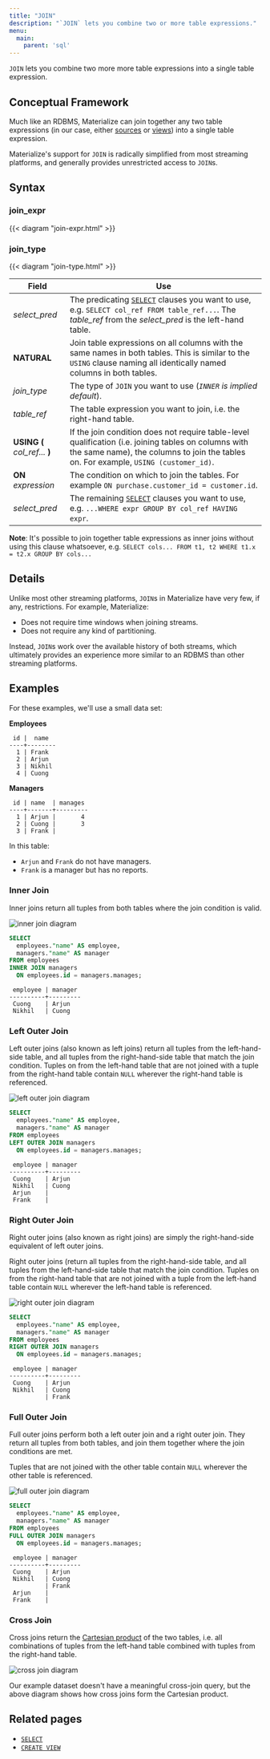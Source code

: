 ```yaml
---
title: "JOIN"
description: "`JOIN` lets you combine two or more table expressions."
menu:
  main:
    parent: 'sql'
---
```


`JOIN` lets you combine two more more table expressions into a single table
expression.

## Conceptual Framework

Much like an RDBMS, Materialize can join together any two table expressions (in
our case, either [sources](../create-sources) or [views](../create-views)) into
a single table expression.

Materialize's support for `JOIN` is radically simplified from most streaming
platforms, and generally provides unrestricted access to `JOIN`s.

## Syntax

### join_expr

{{< diagram "join-expr.html" >}}

### join_type

{{< diagram "join-type.html" >}}

Field | Use
------|-----
_select&lowbar;pred_ | The predicating [`SELECT`](../select) clauses you want to use, e.g. `SELECT col_ref FROM table_ref...`. The _table&lowbar;ref_ from the _select&lowbar;pred_ is the left-hand table.
**NATURAL** | Join table expressions on all columns with the same names in both tables. This is similar to the `USING` clause naming all identically named columns in both tables.
_join&lowbar;type_ | The type of `JOIN` you want to use (_`INNER` is implied default_).
_table&lowbar;ref_ | The table expression you want to join, i.e. the right-hand table.
**USING (** _col&lowbar;ref..._ **)** | If the join condition does not require table-level qualification (i.e. joining tables on columns with the same name), the columns to join the tables on. For example, `USING (customer_id)`.
**ON** _expression_ | The condition on which to join the tables. For example `ON purchase.customer_id = customer.id`.
_select&lowbar;pred_ | The remaining [`SELECT`](../select) clauses you want to use, e.g. `...WHERE expr GROUP BY col_ref HAVING expr`.

**Note**: It's possible to join together table expressions as inner joins without using this clause whatsoever, e.g. `SELECT cols... FROM t1, t2 WHERE t1.x = t2.x GROUP BY cols...`

## Details

Unlike most other streaming platforms, `JOIN`s in Materialize have very few, if
any, restrictions. For example, Materialize:

- Does not require time windows when joining streams.
- Does not require any kind of partitioning.

Instead, `JOIN`s work over the available history of both streams, which
ultimately provides an experience more similar to an RDBMS than other streaming
platforms.

## Examples

For these examples, we'll use a small data set:

**Employees**

```nofmt
 id |  name
----+--------
  1 | Frank
  2 | Arjun
  3 | Nikhil
  4 | Cuong
```

**Managers**

```nofmt
 id | name  | manages
----+-------+---------
  1 | Arjun |       4
  2 | Cuong |       3
  3 | Frank |
```

In this table:

- `Arjun` and `Frank` do not have managers.
- `Frank` is a manager but has no reports.

### Inner Join

Inner joins return all tuples from both tables where the join condition is
valid.

![inner join diagram](/images/join-inner.png)

```sql
SELECT
  employees."name" AS employee,
  managers."name" AS manager
FROM employees
INNER JOIN managers
  ON employees.id = managers.manages;
```
```nofmt
 employee | manager
----------+---------
 Cuong    | Arjun
 Nikhil   | Cuong
```

### Left Outer Join

Left outer joins (also known as left joins) return all tuples from the
left-hand-side table, and all tuples from the right-hand-side table that match
the join condition. Tuples on from the left-hand table that are not joined with
a tuple from the right-hand table contain `NULL` wherever the right-hand table
is referenced.

![left outer join diagram](/images/join-left-outer.png)

```sql
SELECT
  employees."name" AS employee,
  managers."name" AS manager
FROM employees
LEFT OUTER JOIN managers
  ON employees.id = managers.manages;
```
```nofmt
 employee | manager
----------+---------
 Cuong    | Arjun
 Nikhil   | Cuong
 Arjun    |
 Frank    |
 ```

### Right Outer Join

Right outer joins (also known as right joins) are simply the right-hand-side
equivalent of left outer joins.

Right outer joins (return all tuples from the right-hand-side table, and all
tuples from the left-hand-side table that match the join condition. Tuples on
from the right-hand table that are not joined with a tuple from the left-hand
table contain `NULL` wherever the left-hand table is referenced.

![right outer join diagram](/images/join-right-outer.png)

```sql
SELECT
  employees."name" AS employee,
  managers."name" AS manager
FROM employees
RIGHT OUTER JOIN managers
  ON employees.id = managers.manages;
```
```nofmt
 employee | manager
----------+---------
 Cuong    | Arjun
 Nikhil   | Cuong
          | Frank
 ```

### Full Outer Join

Full outer joins perform both a left outer join and a right outer join. They
return all tuples from both tables, and join them together where the join
conditions are met.

Tuples that are not joined with the other table contain `NULL` wherever the
other table is referenced.

![full outer join diagram](/images/join-full-outer.png)

```sql
SELECT
  employees."name" AS employee,
  managers."name" AS manager
FROM employees
FULL OUTER JOIN managers
  ON employees.id = managers.manages;
```
```nofmt
 employee | manager
----------+---------
 Cuong    | Arjun
 Nikhil   | Cuong
          | Frank
 Arjun    |
 Frank    |
```

### Cross Join

Cross joins return the [Cartesian
product](https://en.wikipedia.org/wiki/Cartesian_product) of the two tables,
i.e. all combinations of tuples from the left-hand table combined with tuples
from the right-hand table.

![cross join diagram](/images/join-cross.png)

Our example dataset doesn't have a meaningful cross-join query, but the above
diagram shows how cross joins form the Cartesian product.

## Related pages

- [`SELECT`](../select)
- [`CREATE VIEW`](../create-view)
